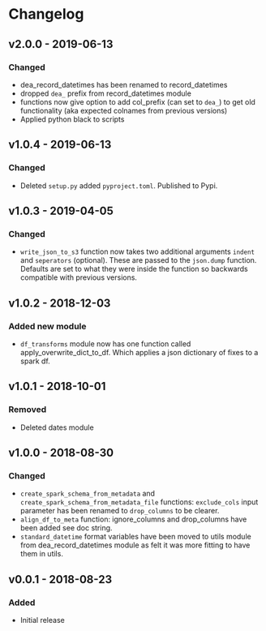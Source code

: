 # Changelog

## v2.0.0 - 2019-06-13

### Changed

- dea_record_datetimes has been renamed to record_datetimes
- dropped `dea_` prefix from record_datetimes module
- functions now give option to add col_prefix (can set to `dea_`) to get old functionality (aka expected colnames from previous versions)
- Applied python black to scripts

## v1.0.4 - 2019-06-13

### Changed

- Deleted `setup.py` added `pyproject.toml`. Published to Pypi.

## v1.0.3 - 2019-04-05

### Changed

- `write_json_to_s3` function now takes two additional arguments `indent` and `seperators` (optional). These are passed to the `json.dump` function. Defaults are set to what they were inside the function so backwards compatible with previous versions.

## v1.0.2 - 2018-12-03

### Added new module

- `df_transforms` module now has one function called apply_overwrite_dict_to_df. Which applies a json dictionary of fixes to a spark df.

## v1.0.1 - 2018-10-01

### Removed

- Deleted dates module

## v1.0.0 - 2018-08-30

### Changed

- `create_spark_schema_from_metadata` and `create_spark_schema_from_metadata_file` functions: `exclude_cols` input parameter has been renamed to `drop_columns` to be clearer.
- `align_df_to_meta` function: ignore_columns and drop_columns have been added see doc string.
- `standard_datetime` format variables have been moved to utils module from dea_record_datetimes module as felt it was more fitting to have them in utils. 

## v0.0.1 - 2018-08-23

### Added

- Initial release